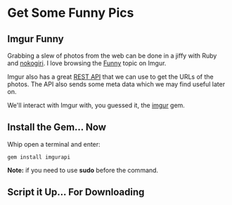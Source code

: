 # Get Some Funny Pics

## Imgur Funny

Grabbing a slew of photos from the web can be done in a jiffy with Ruby and [nokogiri](http://www.nokogiri.org/).  I love browsing the [Funny](http://imgur.com/topic/Funny) topic on Imgur.

Imgur also has a great [REST API](https://api.imgur.com/) that we can use to get the URLs of the photos.  The API also sends some meta data which we may find useful later on.

We'll interact with Imgur with, you guessed it, the [imgur](https://github.com/dncrht/imgur) gem.

## Install the Gem... Now

Whip open a terminal and enter:

```
gem install imgurapi
```

**Note:** if you need to use **sudo** before the command.

## Script it Up... For Downloading

